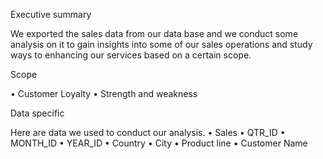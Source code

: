 Executive summary 

We exported the sales data from our data base and we conduct some analysis on it to gain insights into some of our sales operations and study ways to enhancing our services based on a certain scope.

Scope
 
•	Customer Loyalty 
•	Strength and weakness



Data specific 

Here are data we used to conduct our analysis.
•	Sales 
•	QTR_ID
•	MONTH_ID
•	YEAR_ID
•	Country 
•	City 
•	Product line
•	Customer Name
